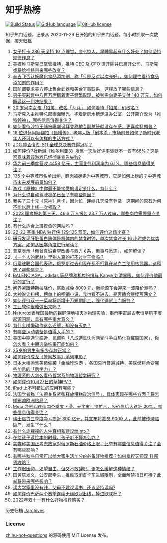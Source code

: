 # 知乎热榜
[![Build Status](https://github.com/ToWeLong/zhihu-hot-questions/workflows/CI/badge.svg)](https://github.com/ToWeLong/zhihu-hot-questions/actions)
[![GitHub language](https://img.shields.io/badge/language-golang-orange.svg)](https://golang.org/)
[![GitHub license](https://img.shields.io/github/license/ToWeLong/zhihu-hot-questions)](https://github.com/ToWeLong/zhihu-hot-questions/blob/main/LICENSE)

知乎热门话题，记录从 2020-11-29 日开始的知乎热门话题。每小时抓取一次数据，按天[归档](./archives)

<!-- BEGIN -->

1. [女子打卡 286 天坚持 10 点睡觉，变化惊人，早睡早起有什么好处？如何坚持规律作息？](https://www.zhihu.com/question/562819262)
1. [美媒称马斯克已掌管推特，推特 CEO 及 CFO 遭开除并已离开公司，马斯克或将给推特带来哪些改变？](https://www.zhihu.com/question/562937256)
1. [辛吉飞否认妖魔化食品添加剂，称「只是反对以次充好」，如何理性看待食品添加剂的作用？](https://www.zhihu.com/question/562882815)
1. [国防部要求美方停止售台武器和美台军事联系，这释放了哪些信息？](https://www.zhihu.com/question/562821547)
1. [男子买彩票中八百万后瞒着妻子频繁取现，被判需向妻子支付 140 万元，如何解读这一判决结果？](https://www.zhihu.com/question/562932707)
1. [20 岁河南女孩「招弟」改名「芃芃」，如何看待「招弟」们改名？](https://www.zhihu.com/question/562867686)
1. [马斯克入主推特总部画面曝光，抱着厨房水槽走进办公室，公开简介改为「推特领袖」，哪些信息值得关注？](https://www.zhihu.com/question/562661109)
1. [如何看待沙特王储被曝嘲讽拜登称他当副总统就没存在感，更喜欢特朗普？](https://www.zhihu.com/question/562171360)
1. [16 位退休阿姨翻拍《甄嬛传》，老年人版「剧本杀」市场前景如何？新时代老年人还可以有怎样的生活方式？](https://www.zhihu.com/question/562256180)
1. [JDG 能否复刻 S11 全球总决赛夺得冠军？](https://www.zhihu.com/question/562062353)
1. [如何评价P社新游《维多利亚3》发售一天后好评率褒贬不一仅有66%？这是否意味着该游戏已经彻底宣告失败?](https://www.zhihu.com/question/562861220)
1. [华为前三季度营收 4458 亿元，主营业务利润率为 6.1%，哪些信息值得关注？](https://www.zhihu.com/question/562829281)
1. [135 个中等城市名单出炉，鹤岗被确定为中等城市，它是如何上榜的？中等城市未来发展前景如何？](https://www.zhihu.com/question/562881455)
1. [游戏《原神》中你最不能接受的设定是什么，为什么？](https://www.zhihu.com/question/491444992)
1. [为什么说自动驾驶凛冬已至？有哪些原因？](https://www.zhihu.com/question/561039653)
1. [我买了三十元《原神》月卡，因为忙，连续几天没有登录，这期间的原石为何不能以后上线一次领取？](https://www.zhihu.com/question/559473032)
1. [2023 国考报名第三天，46.6 万人报名 23.7 万人过审，哪些岗位需要重点关注？](https://www.zhihu.com/question/562869389)
1. [有什么适合上班摸鱼的网站吗？](https://www.zhihu.com/question/37659535)
1. [22-23 赛季 NBA 独行侠 129:125 篮网，如何评价这场比赛？](https://www.zhihu.com/question/562926444)
1. [研究发现肝脏蛋白酶体是机体内的禁食时钟，单次禁食时长 16 小时或为优势方案，如何从医学角度进行解读？](https://www.zhihu.com/question/562932706)
1. [普京表示「俄曾真诚希望改善与西方关系，但事与愿违」，如何解读？](https://www.zhihu.com/question/562928752)
1. [《一个人的武林》里别人真的打不过封于修吗？](https://www.zhihu.com/question/346252868)
1. [俄常驻联合国代表称，俄罗斯过去和现在都不打算在乌克兰使用核武器，这释放了哪些信息？](https://www.zhihu.com/question/562327117)
1. [BALENCIAGA、adidas 等品牌和机构纷纷与 Kanye 划清界限，如何评价他最近的言行？](https://www.zhihu.com/question/562283058)
1. [问界紧跟特斯拉降价，尾款减免 8000 元，新能源车会迎来一波降价潮吗？](https://www.zhihu.com/question/562372030)
1. [大神说让扫榜，榜单上的畅销小说，我也看不进去，是否适合继续写网文？](https://www.zhihu.com/question/526253148)
1. [如何评价双十一菜鸟将新增十万短期用工，强化送货上门服务？](https://www.zhihu.com/question/561810045)
1. [工业软件很难做出来吗？](https://www.zhihu.com/question/282597028)
1. [Nature发表我国最新的锦屏深地核天体物理实验，揭示宇宙最古老恒星钙丰度起源问题，具有哪些重大意义？](https://www.zhihu.com/question/562769459)
1. [为什么树懒动作这么迟缓，却没有灭绝？](https://www.zhihu.com/question/41119249)
1. [有哪些运动装备是值得入手的？](https://www.zhihu.com/question/66892283)
1. [美国中期选举临近，民调称「八成选民认为两党斗争白热化将摧毁国家」，你怎么看？中期选举结果可能如何？](https://www.zhihu.com/question/562804922)
1. [25岁的男生有多少存款正常？](https://www.zhihu.com/question/512241741)
1. [如何评价成龙《警察故事》系列电影？](https://www.zhihu.com/question/264156852)
1. [日本大幅抛售美债偷袭「金融珍珠港」，各国央行普遍减持，美联储将承受哪些加息的「后坐力」？](https://www.zhihu.com/question/562533188)
1. [物理系的人怎么看待哲学系的物理哲学研究？](https://www.zhihu.com/question/557172624)
1. [如何评价10月27日的草神PV？](https://www.zhihu.com/question/562749036)
1. [iPad 上不可错过的应用有哪些？](https://www.zhihu.com/question/19671759)
1. [法国学者称「法德关系紧张释放糟糕政治信号」，具体表现在哪些方面？将怎样影响欧洲格局？](https://www.zhihu.com/question/562715385)
1. [Meta 净利润连续四个季度下滑，元宇宙亏损扩大，股价盘后大跌近 20%，哪些信息值得关注？](https://www.zhihu.com/question/562696118)
1. [瑞士信贷三季度净亏损近 300 亿元，并宣布将裁员 9000 人，此前被传濒临破产，发生了什么？](https://www.zhihu.com/question/562834395)
1. [有什么赤裸裸的人生真相和建议给intp？](https://www.zhihu.com/question/451413917)
1. [在给孩子读绘本的时候，孩子听不懂怎么办？](https://www.zhihu.com/question/560255546)
1. [美媒称美国正考虑放宽对俄罗斯石油价格上限，此举有哪些信息值得关注？会有哪些影响？](https://www.zhihu.com/question/562744425)
1. [有哪些秋冬日常可以给大家生活加分的必备好物推荐？如何拿捏天猫双 11 囤货攻略？](https://www.zhihu.com/question/561827475)
1. [工作很压抑，渴望自由，但又不敢辞职，该怎么缓解这种情绪？](https://www.zhihu.com/question/561033046)
1. [国务院发文、公安部牵头，推动取消皮卡车进城限制，全面解禁指日可待？此举将带来哪些影响？](https://www.zhihu.com/question/562888019)
1. [读大学家里没有钱，父母不建议读书，还该坚持读吗?](https://www.zhihu.com/question/562472597)
1. [如何评价巴萨两个赛季连续无缘欧冠出线，掉进欧联杯？](https://www.zhihu.com/question/562728532)
1. [2022年双十一有什么好物推荐购买？](https://www.zhihu.com/question/546762215)

<!-- END -->

历史归档 [./archives](./archives)


### License
[zhihu-hot-questions](https://github.com/towelong/zhihu-hot-questions) 的源码使用 MIT License 发布。